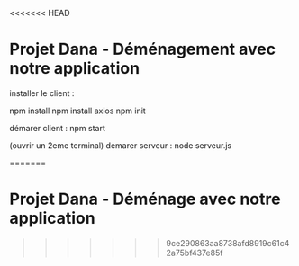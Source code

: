 <<<<<<< HEAD
# Projet Dana - Déménagement avec notre application


installer le client : 

npm install
npm install axios
npm init 

démarer client : 
npm start 

(ouvrir un 2eme terminal)
demarer serveur : 
node serveur.js


=======
# Projet Dana - Déménage avec notre application
>>>>>>> 9ce290863aa8738afd8919c61c42a75bf437e85f
